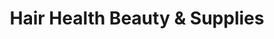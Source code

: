 ---
title: "Hair Health Beauty & Supplies"
url: /mooroolbark/hair-health-beauty-and-supplies/
shop: hairdresser
---